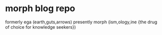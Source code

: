 # morph blog repo

formerly ega (earth,guts,arrows)
presently morph (ism,ology,ine {the drug of choice for knowledge seekers})
